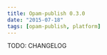```yaml
---
title: Opam-publish 0.3.0
date: "2015-07-18"
tags: [opam-publish, platform]
---
```


TODO: CHANGELOG
